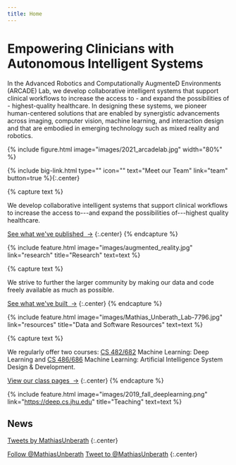 ```yaml
---
title: Home
---
```


# Empowering Clinicians with Autonomous Intelligent Systems

In the Advanced Robotics and Computationally AugmenteD Environments (ARCADE) Lab, we develop
collaborative intelligent systems that support clinical workflows to increase the access to - and
expand the possibilities of - highest-quality healthcare. In designing these systems, we pioneer
human-centered solutions that are enabled by synergistic advancements across imaging, computer
vision, machine learning, and interaction design and that are embodied in emerging technology such
as mixed reality and robotics.

{% include figure.html image="images/2021_arcadelab.jpg" width="80%" %}

<!-- section break -->

<!-- section dark -->
<!-- section background images/labphoto.jpg -->

{%
  include big-link.html
  type=""
  icon=""
  text="Meet our Team"
  link="team"
  button=true
%}{:.center}

<!-- section break -->

{% capture text %}

We develop collaborative intelligent systems that support clinical workflows to increase the access to---and expand the possibilities of---highest quality healthcare.

[See what we've published &nbsp;→](research)
{:.center}
{% endcapture %}

{%
  include feature.html
  image="images/augmented_reality.jpg"
  link="research"
  title="Research"
  text=text
%}

{% capture text %}

We strive to further the larger community by making our data and code freely available as much as
possible.

[See what we've built &nbsp;→](resources)
{:.center}
{% endcapture %}

{%
  include feature.html
  image="images/Mathias_Unberath_Lab-7796.jpg"
  link="resources"
  title="Data and Software Resources"
  text=text
%}

{% capture text %}

We regularly offer two courses: [CS 482/682](https://deep.cs.jhu.edu/deeplearning.html) Machine
Learning: Deep Learning and [CS 486/686](https://deep.cs.jhu.edu/AIsystems.html) Machine Learning:
Artificial Intelligence System Design & Development.

[View our class pages &nbsp;→](https://deep.cs.jhu.edu)
{:.center}
{% endcapture %}

{%
  include feature.html
  image="images/2019_fall_deeplearning.png"
  link="https://deep.cs.jhu.edu"
  title="Teaching"
  text=text
%}

<!-- section break -->

## News

<!-- Twitter embeds from https://publish.twitter.com/ -->

<a class="twitter-timeline" data-width="400" data-height="400" href="https://twitter.com/MathiasUnberath?ref_src=twsrc%5Etfw">Tweets by MathiasUnberath</a> <script async src="https://platform.twitter.com/widgets.js" charset="utf-8"></script>
{:.center}

<a href="https://twitter.com/MathiasUnberath?ref_src=twsrc%5Etfw" class="twitter-follow-button" data-show-count="false">Follow @MathiasUnberath</a><script async src="https://platform.twitter.com/widgets.js" charset="utf-8"></script>
<a href="https://twitter.com/intent/tweet?screen_name=MathiasUnberath&ref_src=twsrc%5Etfw" class="twitter-mention-button" data-show-count="false">Tweet to @MathiasUnberath</a><script async src="https://platform.twitter.com/widgets.js" charset="utf-8"></script>
{:.center}

<!-- section break -->

<!-- section full -->

